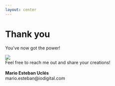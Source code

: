 ```yaml
---
layout: center
---
```


# Thank you
You've now got the power!

<div class="mt-10 flex fles-row justify-center">
  <img class="mr-10 h-40 rounded-full" src="/avatar.jpg" />
    <div class="mt-5 h-20 w-100">
      <span>Feel free to reach me out and share your creations!</span><br/><br/>
      <span><b>Mario Esteban Uclés</b><br/>mario.esteban@iodigital.com</span>
    </div>
</div>
